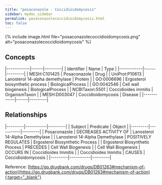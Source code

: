 ```yaml
---
title: "posaconazole - Coccidioidomycosis"
sidebar: mydoc_sidebar
permalink: posaconazolecoccidioidomycosis.html
toc: false 
---
```


{% include image.html file="posaconazolecoccidioidomycosis.png" alt="posaconazolecoccidioidomycosis" %}

## Concepts

|------------|------|---------|
| Identifier | Name | Type    |
|------------|------|---------|
| MESH:C101425 | Posaconazole | Drug |
| UniProt:P10613 | Lanosterol 14-alpha demethylase | Protein |
| GO:0006696 | Ergosterol biosynthetic process | BiologicalProcess |
| GO:0042546 | Cell wall biogenesis | BiologicalProcess |
| NCBITaxon:5501 | Coccidioides immitis | OrganismTaxon |
| MESH:D003047 | Coccidioidomycosis | Disease |
|------------|------|---------|

## Relationships

|---------|-----------|---------|
| Subject | Predicate | Object  |
|---------|-----------|---------|
| Posaconazole | DECREASES ACTIVITY OF | Lanosterol 14-Alpha Demethylase |
| Lanosterol 14-Alpha Demethylase | POSITIVELY REGULATES | Ergosterol Biosynthetic Process |
| Ergosterol Biosynthetic Process | PRECEDES | Cell Wall Biogenesis |
| Cell Wall Biogenesis | OCCURS IN | Coccidioides Immitis |
| Coccidioides Immitis | CAUSES | Coccidioidomycosis |
|---------|-----------|---------|

Reference: [https://go.drugbank.com/drugs/DB01263#mechanism-of-action](https://go.drugbank.com/drugs/DB01263#mechanism-of-action){:target="_blank"}